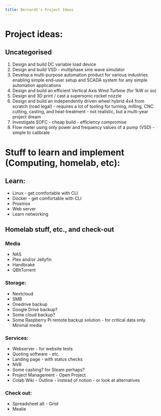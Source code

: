 ```yaml
---
title: Bernardt's Project Ideas
---
```


# Project ideas:

## Uncategorised
1. Design and build DC variable load device
1. Design and build VSD - multiphase sine wave simulator
1. Develop a multi-purpose automation product for various industries enabling simple end-user setup and SCADA system for any simple automation applications
1. Design and build an efficient Vertical Axis Wind Turbine (for 1kW or so)
1. Design and 3D print / cast a supersonic rocket nozzle
1. Design and build an independently driven wheel hybrid 4x4 from scratch (road legal) - requires a lot of tooling for turning, milling, CNC cutting, casting, and heat-treatment - not realistic, but a multi-year project dream
1. Investigate SOFC - cheap build - efficiency compromise
1. Flow meter using only power and frequency values of a pump (VSD) - simple to calibrate


# Stuff to learn and implement (Computing, homelab, etc):

## Learn:
* Linux - get comfortable with CLI
* Docker - get comfortable with CLI
* Proxmox
* Web server
* Learn networking



## Homelab stuff, etc., and check-out
### Media
* NAS
*	Plex and/or Jellyfin
*	Handbrake
*	QBitTorrent
	
	
### Storage:
*	Nextcloud
*	SMB	
*	Onedrive backup
*	Google Drive backup?
*	Some cloud backup?
*	Some Raspberry Pi remote backup solution - for critical data only. Minimal media	
	

### Services:
*	Webserver - for website tests
*	Quoting software - etc.	
*	Landing page - with status checks
*	NVR
*	Some cashing? for Steam perhaps?
*	Project Management - Open Project
*	Colab Wiki - Outline - instead of notion - or look at alternatives
	
	
### Check out:
*	Spreadsheet alt - Grist
*	Mealie
